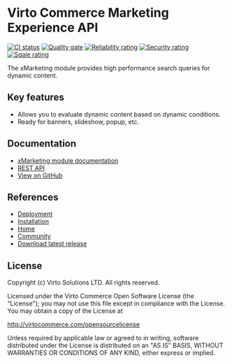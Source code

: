 # Virto Commerce Marketing Experience API

[![CI status](https://github.com/VirtoCommerce/vc-module-marketing-experience-api/workflows/Module%20CI/badge.svg?branch=dev)](https://github.com/VirtoCommerce/vc-module-marketing-experience-api/actions?query=workflow%3A"Module+CI") [![Quality gate](https://sonarcloud.io/api/project_badges/measure?project=VirtoCommerce_vc-module-marketing-experience-api&metric=alert_status&branch=dev)](https://sonarcloud.io/dashboard?id=VirtoCommerce_vc-module-marketing-experience-api) [![Reliability rating](https://sonarcloud.io/api/project_badges/measure?project=VirtoCommerce_vc-module-marketing-experience-api&metric=reliability_rating&branch=dev)](https://sonarcloud.io/dashboard?id=VirtoCommerce_vc-module-marketing-experience-api) [![Security rating](https://sonarcloud.io/api/project_badges/measure?project=VirtoCommerce_vc-module-marketing-experience-api&metric=security_rating&branch=dev)](https://sonarcloud.io/dashboard?id=VirtoCommerce_vc-module-marketing-experience-api) [![Sqale rating](https://sonarcloud.io/api/project_badges/measure?project=VirtoCommerce_vc-module-marketing-experience-api&metric=sqale_rating&branch=dev)](https://sonarcloud.io/dashboard?id=VirtoCommerce_vc-module-marketing-experience-api)

The xMarketing module provides high performance search queries for dynamic content.

## Key features
* Allows you to evaluate dynamic content based on dynamic conditions.
* Ready for banners, slideshow, popup, etc.

## Documentation

* [xMarketing module documentation](https://docs.virtocommerce.org/platform/developer-guide/GraphQL-Storefront-API-Reference-xAPI/Marketing/overview/)
* [REST API](https://virtostart-demo-admin.govirto.com/docs/index.html?urls.primaryName=VirtoCommerce.MarketingExperienceApi)
* [View on GitHub](https://github.com/VirtoCommerce/vc-module-marketing-experience-api/)

## References

* [Deployment](https://docs.virtocommerce.org/platform/developer-guide/Tutorials-and-How-tos/Tutorials/deploy-module-from-source-code/)
* [Installation](https://docs.virtocommerce.org/platform/user-guide/modules-installation/)
* [Home](https://virtocommerce.com)
* [Community](https://www.virtocommerce.org)
* [Download latest release](https://github.com/VirtoCommerce/vc-module-marketing-experience-api/releases/latest)
  
## License

Copyright (c) Virto Solutions LTD.  All rights reserved.

Licensed under the Virto Commerce Open Software License (the "License"); you
may not use this file except in compliance with the License. You may
obtain a copy of the License at

http://virtocommerce.com/opensourcelicense

Unless required by applicable law or agreed to in writing, software
distributed under the License is distributed on an "AS IS" BASIS,
WITHOUT WARRANTIES OR CONDITIONS OF ANY KIND, either express or
implied.


